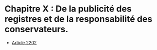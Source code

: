 # Chapitre X : De la publicité des registres et de la responsabilité des conservateurs.

- [Article 2202](article-2202.md)
